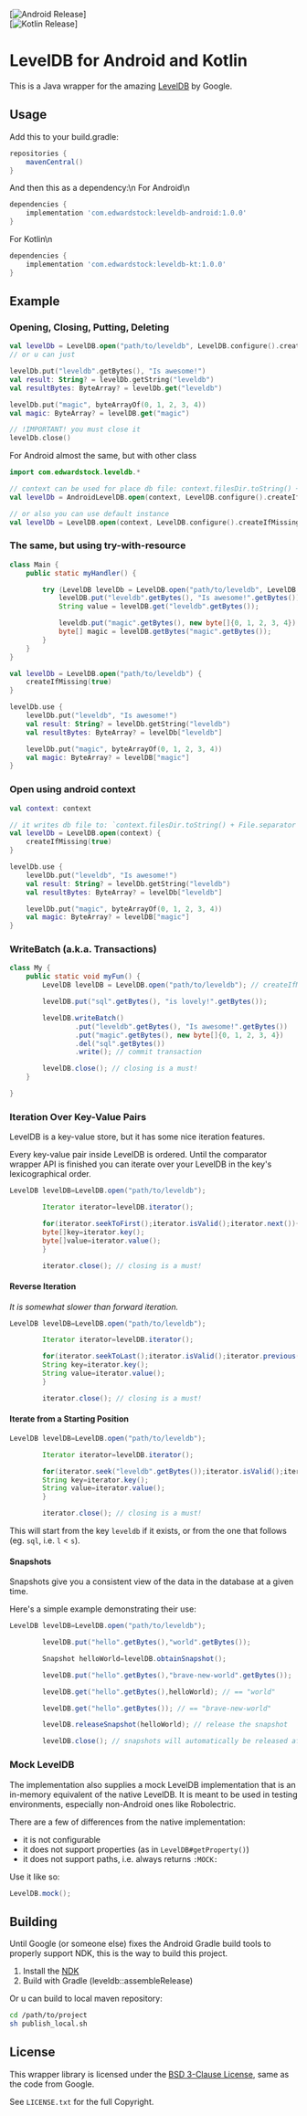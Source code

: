[![Android Release](https://img.shields.io/maven-central/v/com.edwardstock/leveldb-android?style=flat-square)]\
[![Kotlin Release](https://img.shields.io/maven-central/v/com.edwardstock/leveldb-kt?style=flat-square)]

# LevelDB for Android and Kotlin

This is a Java wrapper for the amazing
[LevelDB](https://github.com/google/leveldb) by Google.

## Usage

Add this to your build.gradle:

```groovy
repositories {
    mavenCentral()
}
```

And then this as a dependency:\n For Android\n

```groovy
dependencies {
    implementation 'com.edwardstock:leveldb-android:1.0.0'
}
```

For Kotlin\n

```groovy
dependencies {
    implementation 'com.edwardstock:leveldb-kt:1.0.0'
}
```

## Example

### Opening, Closing, Putting, Deleting

```kotlin
val levelDb = LevelDB.open("path/to/leveldb", LevelDB.configure().createIfMissing(true))
// or u can just

levelDb.put("leveldb".getBytes(), "Is awesome!")
val result: String? = levelDb.getString("leveldb")
val resultBytes: ByteArray? = levelDb.get("leveldb")

levelDb.put("magic", byteArrayOf(0, 1, 2, 3, 4))
val magic: ByteArray? = levelDB.get("magic")

// !IMPORTANT! you must close it
levelDb.close()
```

For Android almost the same, but with other class

```kotlin
import com.edwardstock.leveldb.*

// context can be used for place db file: context.filesDir.toString() + File.separator + (dbName ?: LevelDB.DEFAULT_DBNAME)
val levelDb = AndroidLevelDB.open(context, LevelDB.configure().createIfMissing(true))

// or also you can use default instance
val levelDb = LevelDB.open(context, LevelDB.configure().createIfMissing(true))
```

### The same, but using try-with-resource

```java
class Main {
    public static myHandler() {

        try (LevelDB levelDb = LevelDB.open("path/to/leveldb", LevelDB.configure().createIfMissing(true))) {
            levelDB.put("leveldb".getBytes(), "Is awesome!".getBytes());
            String value = levelDB.get("leveldb".getBytes());

            leveldb.put("magic".getBytes(), new byte[]{0, 1, 2, 3, 4});
            byte[] magic = levelDB.getBytes("magic".getBytes());
        }
    }
}
```

```kotlin
val levelDb = LevelDB.open("path/to/leveldb") {
    createIfMissing(true)
}

levelDb.use {
    levelDb.put("leveldb", "Is awesome!")
    val result: String? = levelDb.getString("leveldb")
    val resultBytes: ByteArray? = levelDb["leveldb"]

    levelDb.put("magic", byteArrayOf(0, 1, 2, 3, 4))
    val magic: ByteArray? = levelDB["magic"]
}
```

### Open using android context

```kotlin
val context: context

// it writes db file to: `context.filesDir.toString() + File.separator + DEFAULT_DBNAME`
val levelDb = LevelDB.open(context) {
    createIfMissing(true)
}

levelDb.use {
    levelDb.put("leveldb", "Is awesome!")
    val result: String? = levelDb.getString("leveldb")
    val resultBytes: ByteArray? = levelDb["leveldb"]

    levelDb.put("magic", byteArrayOf(0, 1, 2, 3, 4))
    val magic: ByteArray? = levelDB["magic"]
}
```

### WriteBatch (a.k.a. Transactions)

```java
class My {
    public static void myFun() {
        LevelDB levelDB = LevelDB.open("path/to/leveldb"); // createIfMissing == true

        levelDB.put("sql".getBytes(), "is lovely!".getBytes());

        levelDB.writeBatch()
                .put("leveldb".getBytes(), "Is awesome!".getBytes())
                .put("magic".getBytes(), new byte[]{0, 1, 2, 3, 4})
                .del("sql".getBytes())
                .write(); // commit transaction

        levelDB.close(); // closing is a must!
    }

}

```

### Iteration Over Key-Value Pairs

LevelDB is a key-value store, but it has some nice iteration features.

Every key-value pair inside LevelDB is ordered. Until the comparator wrapper API is finished you can iterate over your LevelDB in the key's
lexicographical order.

```java
LevelDB levelDB=LevelDB.open("path/to/leveldb");

        Iterator iterator=levelDB.iterator();

        for(iterator.seekToFirst();iterator.isValid();iterator.next()){
        byte[]key=iterator.key();
        byte[]value=iterator.value();
        }

        iterator.close(); // closing is a must!
```

#### Reverse Iteration

*It is somewhat slower than forward iteration.*

```java
LevelDB levelDB=LevelDB.open("path/to/leveldb");

        Iterator iterator=levelDB.iterator();

        for(iterator.seekToLast();iterator.isValid();iterator.previous()){
        String key=iterator.key();
        String value=iterator.value();
        }

        iterator.close(); // closing is a must!
```

#### Iterate from a Starting Position

```java
LevelDB levelDB=LevelDB.open("path/to/leveldb");

        Iterator iterator=levelDB.iterator();

        for(iterator.seek("leveldb".getBytes());iterator.isValid();iterator.next()){
        String key=iterator.key();
        String value=iterator.value();
        }

        iterator.close(); // closing is a must!
```

This will start from the key `leveldb` if it exists, or from the one that follows (eg. `sql`, i.e. `l` < `s`).

#### Snapshots

Snapshots give you a consistent view of the data in the database at a given time.

Here's a simple example demonstrating their use:

```java
LevelDB levelDB=LevelDB.open("path/to/leveldb");

        levelDB.put("hello".getBytes(),"world".getBytes());

        Snapshot helloWorld=levelDB.obtainSnapshot();

        levelDB.put("hello".getBytes(),"brave-new-world".getBytes());

        levelDB.get("hello".getBytes(),helloWorld); // == "world"

        levelDB.get("hello".getBytes()); // == "brave-new-world"

        levelDB.releaseSnapshot(helloWorld); // release the snapshot

        levelDB.close(); // snapshots will automatically be released after this
```

### Mock LevelDB

The implementation also supplies a mock LevelDB implementation that is an in-memory equivalent of the native LevelDB. It is meant to be used in
testing environments, especially non-Android ones like Robolectric.

There are a few of differences from the native implementation:

+ it is not configurable
+ it does not support properties (as in `LevelDB#getProperty()`)
+ it does not support paths, i.e. always returns `:MOCK:`

Use it like so:

```java
LevelDB.mock();
```

## Building

Until Google (or someone else) fixes the Android Gradle build tools to properly support NDK, this is the way to build this project.

1. Install the [NDK](https://developer.android.com/ndk)
2. Build with Gradle (leveldb::assembleRelease)

Or u can build to local maven repository:

```bash
cd /path/to/project
sh publish_local.sh
```

## License

This wrapper library is licensed under the
[BSD 3-Clause License](http://opensource.org/licenses/BSD-3-Clause), same as the code from Google.

See `LICENSE.txt` for the full Copyright.
